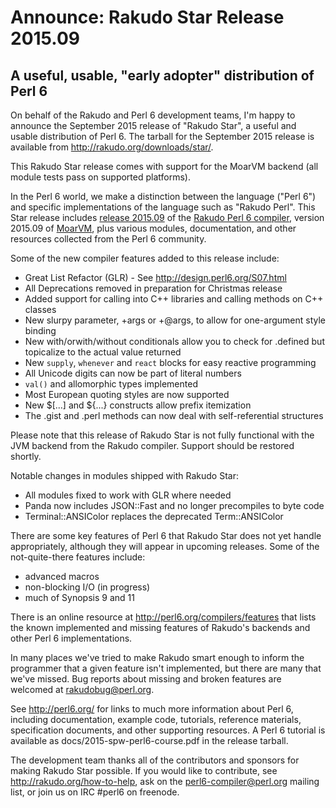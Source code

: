 # Announce: Rakudo Star Release 2015.09

## A useful, usable, "early adopter" distribution of Perl 6

On behalf of the Rakudo and Perl 6 development teams, I'm happy to
announce the September 2015 release of "Rakudo Star", a useful and usable
distribution of Perl 6. The tarball for the September 2015 release is
available from <http://rakudo.org/downloads/star/>.

This Rakudo Star release comes with support for the MoarVM
backend (all module tests pass on supported platforms).

In the Perl 6 world, we make a distinction between the language
("Perl 6") and specific implementations of the language such as
"Rakudo Perl". This Star release includes [release 2015.09] of the
[Rakudo Perl 6 compiler], version 2015.09 of [MoarVM], plus various
modules, documentation, and other resources collected from the
Perl 6 community.

[release 2015.09]:
    https://github.com/rakudo/rakudo/blob/nom/docs/announce/2015.09.md
[Rakudo Perl 6 compiler]: http://github.com/rakudo/rakudo
[MoarVM]: http://moarvm.org/

Some of the new compiler features added to this release include:

* Great List Refactor (GLR) - See http://design.perl6.org/S07.html
* All Deprecations removed in preparation for Christmas release
* Added support for calling into C++ libraries and calling methods on C++ classes
* New slurpy parameter, +args or +@args, to allow for one-argument style binding
* New with/orwith/without conditionals allow you to check for .defined but topicalize to the actual value returned
* New `supply`, `whenever` and `react` blocks for easy reactive programming
* All Unicode digits can now be part of literal numbers
* `val()` and allomorphic types implemented
* Most European quoting styles are now supported
* New $[...] and ${...} constructs allow prefix itemization
* The .gist and .perl methods can now deal with self-referential structures

Please note that this release of Rakudo Star is not fully functional with the
JVM backend from the Rakudo compiler. Support should be restored shortly.

Notable changes in modules shipped with Rakudo Star:

* All modules fixed to work with GLR where needed
* Panda now includes JSON::Fast and no longer precompiles to byte code
* Terminal::ANSIColor replaces the deprecated Term::ANSIColor

There are some key features of Perl 6 that Rakudo Star does not yet
handle appropriately, although they will appear in upcoming releases.
Some of the not-quite-there features include:

  * advanced macros
  * non-blocking I/O (in progress)
  * much of Synopsis 9 and 11

There is an online resource at <http://perl6.org/compilers/features>
that lists the known implemented and missing features of Rakudo's
backends and other Perl 6 implementations.

In many places we've tried to make Rakudo smart enough to inform the
programmer that a given feature isn't implemented, but there are many
that we've missed. Bug reports about missing and broken features are
welcomed at <rakudobug@perl.org>.

See <http://perl6.org/> for links to much more information about
Perl 6, including documentation, example code, tutorials, reference
materials, specification documents, and other supporting resources. A
Perl 6 tutorial is available as docs/2015-spw-perl6-course.pdf in
the release tarball.

The development team thanks all of the contributors and sponsors for
making Rakudo Star possible. If you would like to contribute, see
<http://rakudo.org/how-to-help>, ask on the <perl6-compiler@perl.org>
mailing list, or join us on IRC \#perl6 on freenode.
